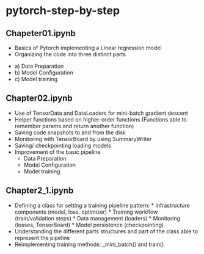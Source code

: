 # pytorch-step-by-step

## Chapeter01.ipynb
- Basics of Pytorch implementing a Linear regression model
- Organizing the code into three distinct parts
* a) Data Preparation
* b) Model Configuration
* c) Model training

## Chapter02.ipynb
- Use of TensorData and DataLoaders for mini-batch gradient descent
- Helper functions based on higher-order functions (Functions able to remember params and return another function)
- Saving code snapshots to and from the disk
- Monitoring with TensorBoard by using SummaryWriter
- Saving/ checkpointing loading models
- Improvement of the basic pipeline
    * Data Preparation
    * Model Configuration
    * Model training
 
## Chapter2_1.ipynb
- Defining a class for setting a training pipeline pattern:
      * Infrastructure components (model, loss, optimizer)
      * Training workflow (train/validation steps)
      * Data management (loaders)
      * Monitoring (losses, TensorBoard)
      * Model persistence (checkpointing)
- Understanding the different parts structures and part of the class able to represent the pipeline
- Reimplementing training methods: _mini_batch() and train()

